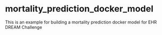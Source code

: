 # mortality_prediction_docker_model
This is an example for building a mortality prediction docker model for EHR DREAM Challenge
